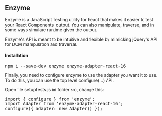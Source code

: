 ## Enzyme

Enzyme is a JavaScript Testing utility for React that makes it easier to test your React Components' output. You can also manipulate, traverse, and in some ways simulate runtime given the output.

Enzyme's API is meant to be intuitive and flexible by mimicking jQuery's API for DOM manipulation and traversal.

#### Installation
<pre>
npm i --save-dev enzyme enzyme-adapter-react-16
</pre>

Finally, you need to configure enzyme to use the adapter you want it to use. To do this, you can use the top level configure(...) API.

Open file setupTests.js ini folder src, change this:
<pre>
import { configure } from 'enzyme';
import Adapter from 'enzyme-adapter-react-16';
configure({ adapter: new Adapter() });</pre>
